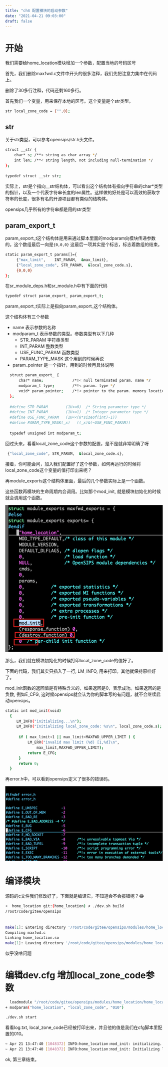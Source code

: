 ```yaml
---
title: "ch4 配置模块的启动参数"
date: "2021-04-21 09:03:00"
draft: false
---
```


# 开始
我们需要给home_location模块增加一个参数，配置当地的号码区号

首先，我们删除maxfwd.c文件中开头的很多注释，我们先把注意力集中在代码上。

删除了30多行注释，代码还剩160多行。

首先我们一个变量，用来保存本地的区号。这个变量是个str类型。
```bash
str local_zone_code = {"",0};
```

## str
关于str类型，可以参考opensips/str.h头文件。

```bash
struct __str {
	char* s; /**< string as char array */
	int len; /**< string length, not including null-termination */
};

typedef struct __str str;
```

实际上，str是个指向__str结构体，可以看出这个结构体有指向字符串的char*类型的指针，以及一个代表字符串长度的len属性。这样做的好处是可以高效的获取字符串的长度，很多有名的开源项目都有类似的结构体。

opensips几乎所有的字符串都是用的str类型


## param_export_t

param_export_t这个结构体是用来通过脚本里面的modparam向模块传递参数的。这个数组最后一向是`{0,0,0}` 这最后一项其实是个标志，标志着数组的结束。
```bash
static param_export_t params[]={
     {"max_limit",    INT_PARAM,  &max_limit},
     {"local_zone_code", STR_PARAM,  &local_zone_code.s},
     {0,0,0}
};
```

在sr_module_deps.h和sr_module.h中有下面的代码

```bash
typedef struct param_export_ param_export_t;
```
param_export_t实际上是指向param_export_这个结构体。

这个结构体有三个参数

- name 表示参数的名称
- modparam_t 表示参数的类型。参数类型有以下几种
   - STR_PARAM 字符串类型
   - INT_PARAM 整数类型
   - USE_FUNC_PARAM 函数类型
   - PARAM_TYPE_MASK 这个用到的时候再说
- param_pointer 是一个指针，用到的时候再具体说明
```bash
  struct param_export_ {
      char* name;             /*!< null terminated param. name */
      modparam_t type;        /*!< param. type */
      void* param_pointer;    /*!< pointer to the param. memory location */
  };
  
  #define STR_PARAM        (1U<<0)  /* String parameter type */
  #define INT_PARAM        (1U<<1)  /* Integer parameter type */
  #define USE_FUNC_PARAM   (1U<<(8*sizeof(int)-1))
  #define PARAM_TYPE_MASK(_x)   ((_x)&(~USE_FUNC_PARAM))

  typedef unsigned int modparam_t;
```
回过头来，看看local_zone_code这个参数的配置，是不是就非常明确了呀
```bash
 {"local_zone_code", STR_PARAM,  &local_zone_code.s},
```

接着，你可能会问，加入我们配置好了这个参数，如何再运行的时候将local_zone_code这个变量的值打印出来呢？

再module_exports这个结构体里面，最后的几个参数实际上是一个函数。

这些函数再模块的生命周期内会调用。比如那个mod_init, 就是模块初始化的时候就会调用这个函数。

![](2022-12-03-21-13-06.png)

那么，我们就在模块初始化的时候打印local_zone_code的值好了。

下面的代码，我们其实只插入了一行, LM_INFO, 用来打印。其他就保持原样好了。

mod_init函数的返回值是有特殊含义的，如果返回是0，表示成功。如果返回的是负数, 例如E_CFG, 这时候opensips就会认为你的脚本写的有问题，就不会继续启动opensips。
```bash
static int mod_init(void)
  {
     LM_INFO("initializing...\n");
     LM_INFO("Initializing local_zone_code: %s\n", local_zone_code.s);

      if ( max_limit<1 || max_limit>MAXFWD_UPPER_LIMIT ) {
          LM_ERR("invalid max limit (%d) [1,%d]\n",
              max_limit,MAXFWD_UPPER_LIMIT);
          return E_CFG;
      }
      return 0;
  }
```
再error.h中，可以看到opensips定义了很多的错误码。

![](2022-12-03-21-13-16.png)


# 编译模块

源码的c文件我们修改好了，下面就是编译它，不知道会不会报错呢？😂

```bash
➜  home_location git:(home_location) ✗ ./dev.sh build
/root/code/gitee/opensips


make[1]: Entering directory '/root/code/gitee/opensips/modules/home_location'
Compiling maxfwd.c
Linking home_location.so
make[1]: Leaving directory '/root/code/gitee/opensips/modules/home_location'
```
似乎没啥问题


# 编辑dev.cfg 增加local_zone_code参数

```bash
  loadmodule "/root/code/gitee/opensips/modules/home_location/home_location.so"
+ modparam("home_location", "local_zone_code", "010")
```

```bash
./dev.sh start
```
看看log.txt, local_zone_code已经被打印出来，并且他的值是我们在cfg脚本里配置的010。
```bash
~ Apr 21 13:47:40 [1048372] INFO:home_location:mod_init: initializing...
~ Apr 21 13:47:40 [1048372] INFO:home_location:mod_init: Initializing local_zone_code: 010
```

ok, 第三章结束。



